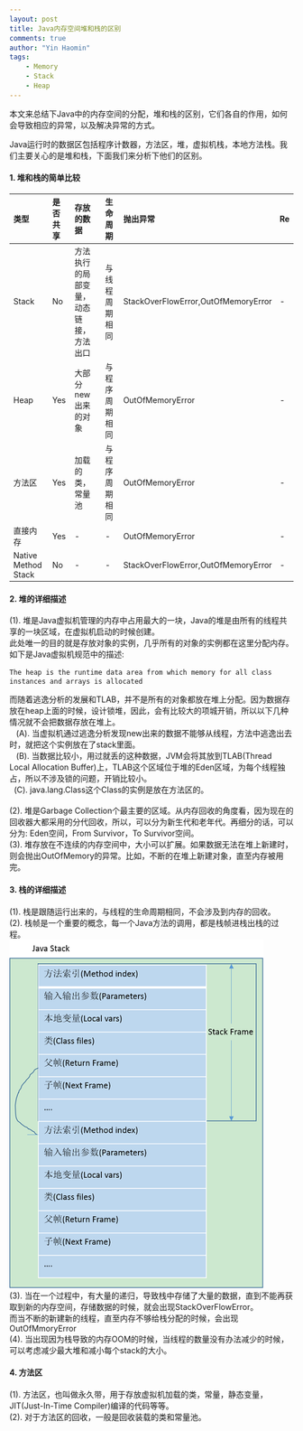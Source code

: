 ```yaml
---
layout: post
title: Java内存空间堆和栈的区别
comments: true
author: "Yin Haomin"
tags:
    - Memory
    - Stack
    - Heap
---
```


本文来总结下Java中的内存空间的分配，堆和栈的区别，它们各自的作用，如何会导致相应的异常，以及解决异常的方式。<br>

Java运行时的数据区包括程序计数器，方法区，堆，虚拟机栈，本地方法栈。我们主要关心的是堆和栈，下面我们来分析下他们的区别。<br>

#### 1. 堆和栈的简单比较

|类型|是否共享|存放的数据|生命周期|抛出异常|Re|
|:-------|:-------|:-------|:-------|:-------|:-------|
|Stack|No|方法执行的局部变量，动态链接，方法出口|与线程周期相同|StackOverFlowError,OutOfMemoryError|-|
|Heap|Yes|大部分new出来的对象|与程序周期相同|OutOfMemoryError|-|
|方法区|Yes|加载的类，常量池|与程序周期相同|OutOfMemoryError|-|
|直接内存|Yes|-|-|OutOfMemoryError|-|
|Native Method Stack|No|-|-|StackOverFlowError,OutOfMemoryError|-|

#### 2. 堆的详细描述
(1). 堆是Java虚拟机管理的内存中占用最大的一块，Java的堆是由所有的线程共享的一块区域，在虚拟机启动的时候创建。<br>此处唯一的目的就是存放对象的实例，几乎所有的对象的实例都在这里分配内存。如下是Java虚拟机规范中的描述: <br>

```
The heap is the runtime data area from which memory for all class instances and arrays is allocated
```
而随着逃逸分析的发展和TLAB，并不是所有的对象都放在堆上分配。因为数据存放在heap上面的时候，设计锁堆，因此，会有比较大的项城开销，所以以下几种情况就不会把数据存放在堆上。<br>
    (A). 当虚拟机通过逃逸分析发现new出来的数据不能够从线程，方法中逃逸出去时，就把这个实例放在了stack里面。<br>
    (B). 当数据比较小，用过就丢的这种数据，JVM会将其放到TLAB(Thread Local Allocation Buffer)上，TLAB这个区域位于堆的Eden区域，为每个线程独占，所以不涉及锁的问题，开销比较小。<br>
    (C). java.lang.Class这个Class的实例是放在方法区的。<br>    
(2). 堆是Garbage Collection个最主要的区域。从内存回收的角度看，因为现在的回收器大都采用的分代回收，所以，可以分为新生代和老年代。再细分的话，可以分为: Eden空间，From Survivor，To Survivor空间。<br>
(3). 堆存放在不连续的内存空间中，大小可以扩展。如果数据无法在堆上新建时，则会抛出OutOfMemory的异常。比如，不断的在堆上新建对象，直至内存被用完。<br>

#### 3. 栈的详细描述
(1). 栈是跟随运行出来的，与线程的生命周期相同，不会涉及到内存的回收。<br>
(2). 栈帧是一个重要的概念，每一个Java方法的调用，都是栈帧进栈出栈的过程。<br>
![gras](/images/stackheap/JVM栈和栈帧1.png)<br>
(3). 当在一个过程中，有大量的递归，导致栈中存储了大量的数据，直到不能再获取到新的内存空间，存储数据的时候，就会出现StackOverFlowError。<br>而当不断的新建新的线程，直至内存不够给栈分配的时候，会出现OutOfMmoryError<br>
(4). 当出现因为栈导致的内存OOM的时候，当线程的数量没有办法减少的时候，可以考虑减少最大堆和减小每个stack的大小。

#### 4. 方法区
(1). 方法区，也叫做永久带，用于存放虚拟机加载的类，常量，静态变量，JIT(Just-In-Time Compiler)编译的代码等等。<br>
(2). 对于方法区的回收，一般是回收装载的类和常量池。<br>
